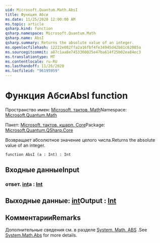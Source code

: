 ```yaml
---
uid: Microsoft.Quantum.Math.AbsI
title: Функция Абси
ms.date: 11/25/2020 12:00:00 AM
ms.topic: article
qsharp.kind: function
qsharp.namespace: Microsoft.Quantum.Math
qsharp.name: AbsI
qsharp.summary: Returns the absolute value of an integer.
ms.openlocfilehash: 12222e082ffa2a16fbf4fe34945d42b81c62085a
ms.sourcegitcommit: a87c1aa8e7453360025e47ba614f25b02ea84ec3
ms.translationtype: MT
ms.contentlocale: ru-RU
ms.lasthandoff: 11/26/2020
ms.locfileid: "96195959"
---
```

# <a name="absi-function"></a><span data-ttu-id="9824d-102">Функция Абси</span><span class="sxs-lookup"><span data-stu-id="9824d-102">AbsI function</span></span>

<span data-ttu-id="9824d-103">Пространство имен: [Microsoft. тактов. Math](xref:Microsoft.Quantum.Math)</span><span class="sxs-lookup"><span data-stu-id="9824d-103">Namespace: [Microsoft.Quantum.Math](xref:Microsoft.Quantum.Math)</span></span>

<span data-ttu-id="9824d-104">Пакет: [Microsoft. тактов. кшарп. Core](https://nuget.org/packages/Microsoft.Quantum.QSharp.Core)</span><span class="sxs-lookup"><span data-stu-id="9824d-104">Package: [Microsoft.Quantum.QSharp.Core](https://nuget.org/packages/Microsoft.Quantum.QSharp.Core)</span></span>


<span data-ttu-id="9824d-105">Возвращает абсолютное значение целого числа.</span><span class="sxs-lookup"><span data-stu-id="9824d-105">Returns the absolute value of an integer.</span></span>

```qsharp
function AbsI (a : Int) : Int
```


## <a name="input"></a><span data-ttu-id="9824d-106">Входные данные</span><span class="sxs-lookup"><span data-stu-id="9824d-106">Input</span></span>

### <a name="a--int"></a><span data-ttu-id="9824d-107">ответ. [int](xref:microsoft.quantum.lang-ref.int)</span><span class="sxs-lookup"><span data-stu-id="9824d-107">a : [Int](xref:microsoft.quantum.lang-ref.int)</span></span>





## <a name="output--int"></a><span data-ttu-id="9824d-108">Выходные данные: [int](xref:microsoft.quantum.lang-ref.int)</span><span class="sxs-lookup"><span data-stu-id="9824d-108">Output : [Int](xref:microsoft.quantum.lang-ref.int)</span></span>



## <a name="remarks"></a><span data-ttu-id="9824d-109">Комментарии</span><span class="sxs-lookup"><span data-stu-id="9824d-109">Remarks</span></span>

<span data-ttu-id="9824d-110">Дополнительные сведения см. в разделе [System. Math. ABS](https://docs.microsoft.com/dotnet/api/system.math.abs) .</span><span class="sxs-lookup"><span data-stu-id="9824d-110">See [System.Math.Abs](https://docs.microsoft.com/dotnet/api/system.math.abs) for more details.</span></span>